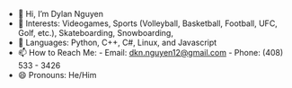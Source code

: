 - 👋 Hi, I’m Dylan Nguyen
- 👀 Interests: Videogames, Sports (Volleyball, Basketball, Football, UFC, Golf, etc.), Skateboarding, Snowboarding, 
- 🌱 Languages: Python, C++, C#, Linux, and Javascript
- 📫 How to Reach Me:
      - Email: dkn.nguyen12@gmail.com
      - Phone: (408) 533 - 3426
- 😄 Pronouns: He/Him
